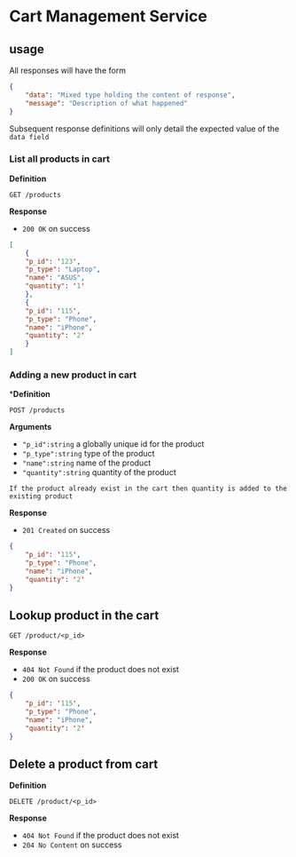 # Cart Management Service

## usage

All responses will have the form

```json
{
    "data": "Mixed type holding the content of response",
    "message": "Description of what happened"
}
```
Subsequent response definitions will only detail the expected value of the `data field`

### List all products in cart

**Definition**

`GET /products`

**Response**

- `200 OK` on success

```json
[
    {
    "p_id": '123',
    "p_type": "Laptop",
    "name": "ASUS",
    "quantity": '1'
    },
    {
    "p_id": '115',
    "p_type": "Phone",
    "name": "iPhone",
    "quantity": '2'
    }   
]
```
### Adding a new product in cart

***Definition**

`POST /products`

**Arguments**

- `"p_id":string` a globally unique id for the product
- `"p_type":string` type of the product
- `"name":string` name of the product
- `"quantity":string` quantity of the product

```If the product already exist in the cart then quantity is added to the existing product```

**Response**

- `201 Created` on success

```json
{
    "p_id": '115',
    "p_type": "Phone",
    "name": "iPhone",
    "quantity": '2'
} 
```

## Lookup product in the cart

`GET /product/<p_id>`

**Response**

- `404 Not Found` if the product does not exist
- `200 OK` on success

```json
{
    "p_id": '115',
    "p_type": "Phone",
    "name": "iPhone",
    "quantity": '2'
} 
```

## Delete a product from cart

**Definition**

`DELETE /product/<p_id>`

**Response**

- `404 Not Found` if the product does not exist
- `204 No Content` on success
